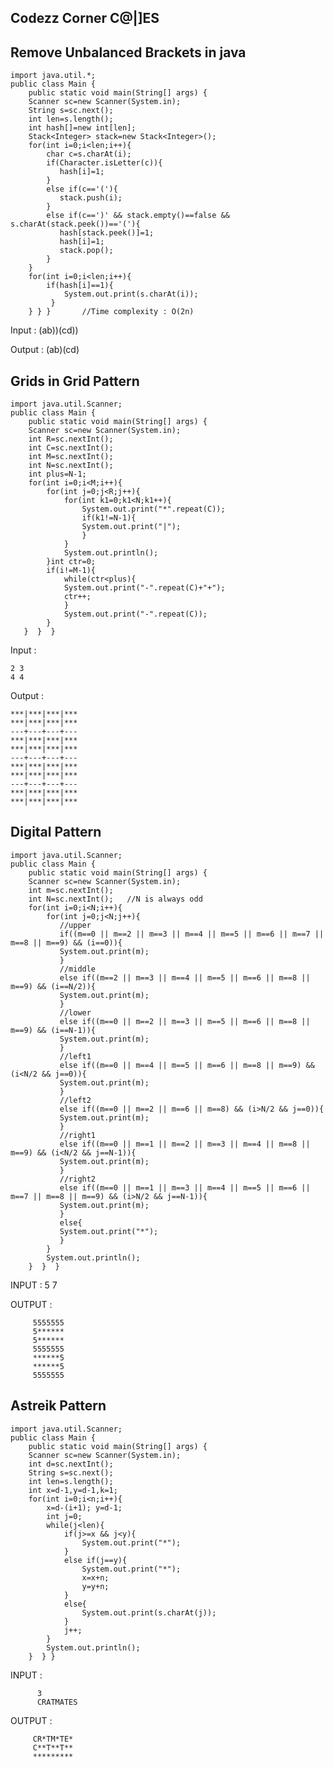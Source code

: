 ## Codezz Corner C@|]ES
## Remove Unbalanced Brackets in java
    import java.util.*;
    public class Main {
        public static void main(String[] args) {
        Scanner sc=new Scanner(System.in);
        String s=sc.next();
        int len=s.length();
        int hash[]=new int[len];
        Stack<Integer> stack=new Stack<Integer>();
        for(int i=0;i<len;i++){
            char c=s.charAt(i);
            if(Character.isLetter(c)){       
               hash[i]=1;
            }
            else if(c=='('){
               stack.push(i);
            }
            else if(c==')' && stack.empty()==false && s.charAt(stack.peek())=='('){
               hash[stack.peek()]=1;
               hash[i]=1;
               stack.pop();
            }
        }
        for(int i=0;i<len;i++){
            if(hash[i]==1){
                System.out.print(s.charAt(i));
             }
        } } }       //Time complexity : O(2n)
       
   Input : (ab))(cd))
   
   Output : (ab)(cd)
           
## Grids in Grid Pattern
    import java.util.Scanner;
    public class Main {
        public static void main(String[] args) {
        Scanner sc=new Scanner(System.in);
        int R=sc.nextInt();
        int C=sc.nextInt();
        int M=sc.nextInt();
        int N=sc.nextInt();
        int plus=N-1;
        for(int i=0;i<M;i++){ 
            for(int j=0;j<R;j++){
                for(int k1=0;k1<N;k1++){
                    System.out.print("*".repeat(C));
                    if(k1!=N-1){
                    System.out.print("|");
                    }
                }
                System.out.println();
            }int ctr=0;
            if(i!=M-1){
                while(ctr<plus){
                System.out.print("-".repeat(C)+"+");
                ctr++;
                }
                System.out.print("-".repeat(C));
            }
       }  }  }
       
   Input : 
   
    2 3
    4 4
    
  Output : 
  
    ***|***|***|***
    ***|***|***|***
    ---+---+---+---
    ***|***|***|***
    ***|***|***|***
    ---+---+---+---
    ***|***|***|***
    ***|***|***|***
    ---+---+---+---
    ***|***|***|***
    ***|***|***|***
        
## Digital Pattern
    import java.util.Scanner;
    public class Main {
        public static void main(String[] args) {
        Scanner sc=new Scanner(System.in);
        int m=sc.nextInt();
        int N=sc.nextInt();   //N is always odd
        for(int i=0;i<N;i++){ 
            for(int j=0;j<N;j++){
               //upper
               if((m==0 || m==2 || m==3 || m==4 || m==5 || m==6 || m==7 || m==8 || m==9) && (i==0)){
               System.out.print(m);
               }
               //middle
               else if((m==2 || m==3 || m==4 || m==5 || m==6 || m==8 || m==9) && (i==N/2)){
               System.out.print(m);
               }
               //lower
               else if((m==0 || m==2 || m==3 || m==5 || m==6 || m==8 || m==9) && (i==N-1)){
               System.out.print(m);
               }
               //left1
               else if((m==0 || m==4 || m==5 || m==6 || m==8 || m==9) && (i<N/2 && j==0)){
               System.out.print(m);
               }
               //left2
               else if((m==0 || m==2 || m==6 || m==8) && (i>N/2 && j==0)){
               System.out.print(m);
               }
               //right1
               else if((m==0 || m==1 || m==2 || m==3 || m==4 || m==8 || m==9) && (i<N/2 && j==N-1)){
               System.out.print(m);
               }
               //right2
               else if((m==0 || m==1 || m==3 || m==4 || m==5 || m==6 || m==7 || m==8 || m==9) && (i>N/2 && j==N-1)){
               System.out.print(m);
               }
               else{
               System.out.print("*");
               }
            }
            System.out.println(); 
        }  }  }
        
   INPUT : 5 7
          
   OUTPUT :
   
         5555555
         5******
         5******
         5555555
         ******5
         ******5
         5555555
         
## Astreik Pattern
    import java.util.Scanner;
    public class Main {
        public static void main(String[] args) {
        Scanner sc=new Scanner(System.in);
        int d=sc.nextInt();
        String s=sc.next(); 
        int len=s.length();
        int x=d-1,y=d-1,k=1; 
        for(int i=0;i<n;i++){ 
            x=d-(i+1); y=d-1; 
            int j=0;
            while(j<len){
                if(j>=x && j<y){ 
                    System.out.print("*");
                }
                else if(j==y){
                    System.out.print("*");
                    x=x+n;
                    y=y+n;
                }
                else{ 
                    System.out.print(s.charAt(j));
                } 
                j++;
            } 
            System.out.println(); 
        }  } }
        
   INPUT : 
   
          3
          CRATMATES
          
   OUTPUT :
   
         CR*TM*TE*
         C**T**T**
         *********

